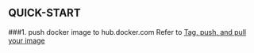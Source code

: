 ## QUICK-START

###1. push docker image to hub.docker.com
Refer to [Tag, push, and pull your image](https://docs.docker.com/mac/step_six/)
